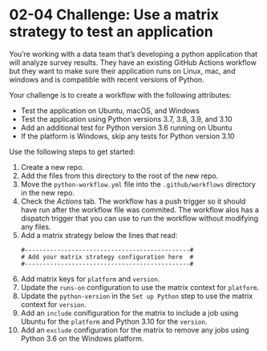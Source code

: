 # 02-04 Challenge: Use a matrix strategy to test an application
You’re working with a data team that’s developing a python application that will analyze survey results.  They have an existing GitHub Actions workflow but they want to make sure their application runs on Linux, mac, and windows and is compatible with recent versions of Python.

Your challenge is to create a workflow with the following attributes:
- Test the application on Ubuntu, macOS, and Windows
- Test the application using Python versions 3.7, 3.8, 3.9, and 3.10
- Add an additional test for Python version 3.6 running on Ubuntu
- If the platform is Windows, skip any tests for Python version 3.10

Use the following steps to get started:
1. Create a new repo.
1. Add the files from this directory to the root of the new repo.
1. Move the `python-workflow.yml` file into the `.github/workflows` directory in the new repo.
1. Check the *Actions* tab.  The workflow has a push trigger so it should have run after the workflow file was commited.  The workflow alos has a dispatch trigger that you can use to run the workflow without modifying any files.
1. Add a matrix strategy below the lines that read:
    ```
    #----------------------------------------------#
    # Add your matrix strategy configuration here  #
    #----------------------------------------------#
    ```
1. Add matrix keys for `platform` and `version`.
1. Update the `runs-on` configuration to use the matrix context for `platform`.
1. Update the `python-version` in the `Set up Python` step to use the matrix context for `version`.
1. Add an `include` conifiguration for the matrix to include a job using Ubuntu for the `platform` and Python 3.10 for the `version`.
1. Add an `exclude` configuration for the matrix to remove any jobs using Python 3.6 on the Windows platform.

